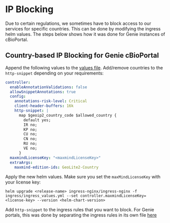 # IP Blocking
Due to certain regulations, we sometimes have to block access to our services for specific countries. This can be done by modifying the ingress helm values. The steps below shows how it was done for Genie instances of cBioPortal.

## Country-based IP Blocking for Genie cBioPortal
Append the following values to the [values file](https://github.com/knowledgesystems/knowledgesystems-k8s-deployment/blob/master/ingress/ingress_values.yml). Add/remove countries to the `http-snippet` depending on your requirements:
```yaml
controller:
  enableAnnotationValidations: false
  allowSnippetAnnotations: true
  config:
    annotations-risk-level: Critical
    client-header-buffers: 16k
    http-snippet: |
      map $geoip2_country_code $allowed_country {
        default yes;
        IR no;
        KP no;
        CU no;
        CN no;
        RU no;
        VE no;
      }
  maxmindLicenseKey: "<maxmindLicenseKey>"
  extraArgs:
    maxmind-edition-ids: GeoLite2-Country
```
Apply the new helm values. Make sure you set the `maxMindLicenseKey` with your license key:
```shell
helm upgrade <release-name> ingress-nginx/ingress-nginx -f ingress/ingress_values.yml --set controller.maxmindLicenseKey=<license-key> --version <helm-chart-version>
```
Add `http-snippet` to the ingress rules that you want to block. For Genie portals, this was done by separating the ingress rules in its own file [here](https://github.com/knowledgesystems/knowledgesystems-k8s-deployment/blob/master/public-eks/cbioportal-prod/shared-services/ingress/genie-ingress.yml)